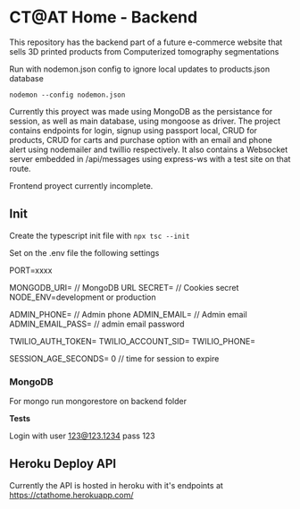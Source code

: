 # CT@AT Home - Backend

This repository has the backend part of a future e-commerce website that sells 3D printed products from Computerized tomography segmentations

Run with nodemon.json config to ignore local updates to products.json database

`nodemon --config nodemon.json`

Currently this proyect was made using MongoDB as the persistance for session, as well as main database, using mongoose as driver. The project contains endpoints for login, signup using passport local, CRUD for products, CRUD for carts and purchase option with an email and phone alert using nodemailer and twillio respectively. It also contains a Websocket server embedded in /api/messages using express-ws with a test site on that route.

Frontend proyect currently incomplete.

## Init

Create the typescript init file with `npx tsc --init`

Set on the .env file the following settings

PORT=xxxx

MONGODB_URI= // MongoDB URL
SECRET= // Cookies secret
NODE_ENV=development or production

ADMIN_PHONE= // Admin phone
ADMIN_EMAIL= // Admin email
ADMIN_EMAIL_PASS= // admin email password

TWILIO_AUTH_TOKEN=
TWILIO_ACCOUNT_SID=
TWILIO_PHONE=

SESSION_AGE_SECONDS= 0 // time for session to expire

### MongoDB

For mongo run mongorestore on backend folder

**Tests**

Login with user 123@123.1234 pass 123

## Heroku Deploy API

Currently the API is hosted in heroku with it's endpoints at https://ctathome.herokuapp.com/

